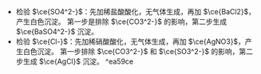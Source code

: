 - 检验 $\ce{SO4^2-}$：先加稀盐酸酸化，无气体生成，再加 $\ce{BaCl2}$，产生白色沉淀。
  第一步是排除 $\ce{CO3^2-}$ 的影响，第二步生成 $\ce{BaSO4^2-}$ 沉淀。
- 检验 $\ce{Cl-}$：先加稀硝酸酸化，无气体生成，再加 $\ce{AgNO3}$，产生白色沉淀。
  第一步排除 $\ce{CO3^2-}$ 和 $\ce{SO3^2-}$ 的影响，第二步生成 $\ce{AgCl}$ 沉淀。 ^ea59ce